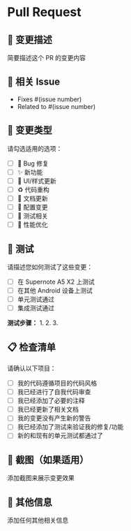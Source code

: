 # Pull Request

## 📝 变更描述
简要描述这个 PR 的变更内容

## 🔗 相关 Issue
- Fixes #(issue number)
- Related to #(issue number)

## 🎯 变更类型
请勾选适用的选项：

- [ ] 🐛 Bug 修复
- [ ] ✨ 新功能
- [ ] 💄 UI/样式更新
- [ ] ♻️ 代码重构
- [ ] 📝 文档更新
- [ ] 🔧 配置变更
- [ ] 🧪 测试相关
- [ ] 🚀 性能优化

## 🧪 测试
请描述您如何测试了这些变更：

- [ ] 在 Supernote A5 X2 上测试
- [ ] 在其他 Android 设备上测试
- [ ] 单元测试通过
- [ ] 集成测试通过

**测试步骤：**
1. 
2. 
3. 

## 📋 检查清单
请确认以下项目：

- [ ] 我的代码遵循项目的代码风格
- [ ] 我已经进行了自我代码审查
- [ ] 我已经添加了必要的注释
- [ ] 我已经更新了相关文档
- [ ] 我的变更没有产生新的警告
- [ ] 我已经添加了测试来验证我的修复/功能
- [ ] 新的和现有的单元测试都通过了

## 📸 截图（如果适用）
添加截图来展示变更效果

## 📝 其他信息
添加任何其他相关信息 